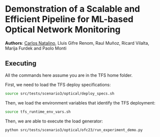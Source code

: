 # Demonstration of a Scalable and Efficient Pipeline for ML-based Optical Network Monitoring

__Authors__: [Carlos Natalino](https://www.chalmers.se/en/persons/carda/), Lluis Gifre Renom, Raul Muñoz, Ricard Vilalta, Marija Furdek and Paolo Monti

## Executing

All the commands here assume you are in the TFS home folder.

First, we need to load the TFS deploy specifications:

```bash
source src/tests/scenario3/optical/deploy_specs.sh
```

Then, we load the environment variables that identify the TFS deployment:

```bash
source tfs_runtime_env_vars.sh
```

Then, we are able to execute the load generator:

```bash
python src/tests/scenario3/optical/ofc23/run_experiment_demo.py
```